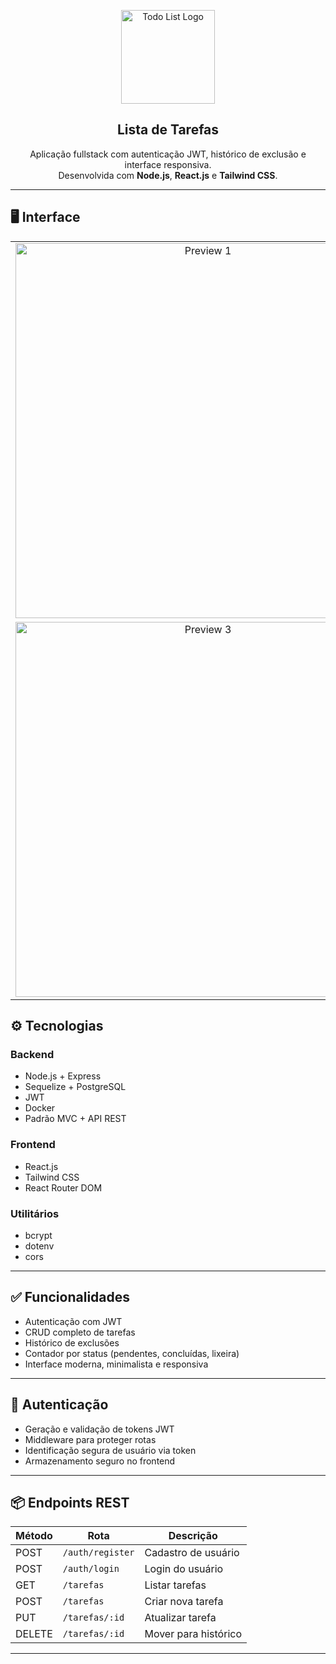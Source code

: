 <p align="center">
  <img src="https://github.com/user-attachments/assets/f88bbf98-0508-40ae-91c6-533e4ccc314a" alt="Todo List Logo" width="150" />
</p>

<h2 align="center">Lista de Tarefas</h2>

<p align="center">
  Aplicação fullstack com autenticação JWT, histórico de exclusão e interface responsiva.<br />
  Desenvolvida com <strong>Node.js</strong>, <strong>React.js</strong> e <strong>Tailwind CSS</strong>.
</p>

---

## 🖥️ Interface
<table align="center">
  <tr>
    <td align="center">
      <img src="https://github.com/user-attachments/assets/d533976a-3356-4dfe-8d2a-ad4f7557e64d" alt="Preview 1" width="600"/>
    </td>
    <td align="center">
      <img src="https://github.com/user-attachments/assets/19df8fc6-9fa7-4bd7-93b0-6e7fb13a8222" alt="Preview 2" width="600"/>
    </td>
  </tr>
  <tr>
    <td align="center">
      <img src="https://github.com/user-attachments/assets/91e7665f-5475-441e-b8ec-c9481b2ca113" alt="Preview 3" width="600"/>
    </td>
    <td align="center">
      <img src="https://github.com/user-attachments/assets/8519c5eb-71a2-4e07-993f-e171c0a81b78" alt="Preview 4" width="600"/>
    </td>
  </tr>
</table>

## ⚙️ Tecnologias

### Backend
- Node.js + Express
- Sequelize + PostgreSQL
- JWT
- Docker
- Padrão MVC + API REST

### Frontend
- React.js
- Tailwind CSS
- React Router DOM

### Utilitários
- bcrypt
- dotenv
- cors

---
  
## ✅ Funcionalidades

- Autenticação com JWT  
- CRUD completo de tarefas  
- Histórico de exclusões  
- Contador por status (pendentes, concluídas, lixeira)  
- Interface moderna, minimalista e responsiva  

---

## 🔐 Autenticação

- Geração e validação de tokens JWT  
- Middleware para proteger rotas  
- Identificação segura de usuário via token  
- Armazenamento seguro no frontend  

---

## 📦 Endpoints REST

| Método | Rota             | Descrição            |
|--------|------------------|----------------------|
| POST   | `/auth/register` | Cadastro de usuário  |
| POST   | `/auth/login`    | Login do usuário     |
| GET    | `/tarefas`       | Listar tarefas       |
| POST   | `/tarefas`       | Criar nova tarefa    |
| PUT    | `/tarefas/:id`   | Atualizar tarefa     |
| DELETE | `/tarefas/:id`   | Mover para histórico |

---

